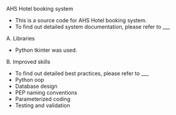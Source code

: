 AHS Hotel booking system
- This is a source code for AHS Hotel booking system.
- To find out detailed system documentation, please refer to ___

A. Libraries
- Python tkinter was used. 

B. Improved skills 
- To find out detailed best practices, please refer to ___
- Python oop
- Database design 
- PEP naming conventions
- Parameterized coding
- Testing and validation
